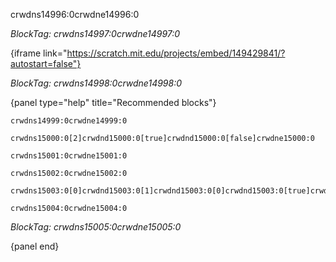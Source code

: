 crwdns14996:0crwdne14996:0

*BlockTag: crwdns14997:0crwdne14997:0*

{iframe link="https://scratch.mit.edu/projects/embed/149429841/?autostart=false"}

*BlockTag: crwdns14998:0crwdne14998:0*

{panel type="help" title="Recommended blocks"}

<pre><code class="scratch:split:random">crwdns14999:0crwdne14999:0
</code></pre>

<pre><code class="scratch:split:random">crwdns15000:0[2]crwdnd15000:0[true]crwdnd15000:0[false]crwdne15000:0
</code></pre>

<pre><code class="scratch:split:random">crwdns15001:0crwdne15001:0
</code></pre>

<pre><code class="scratch:split:random">crwdns15002:0crwdne15002:0
</code></pre>

<pre><code class="scratch:split:random">crwdns15003:0[0]crwdnd15003:0[1]crwdnd15003:0[0]crwdnd15003:0[true]crwdnd15003:0[0]crwdnd15003:0[false]crwdne15003:0
</code></pre>

<pre><code class="scratch:split:random">crwdns15004:0crwdne15004:0
</code></pre>

*BlockTag: crwdns15005:0crwdne15005:0*

{panel end}